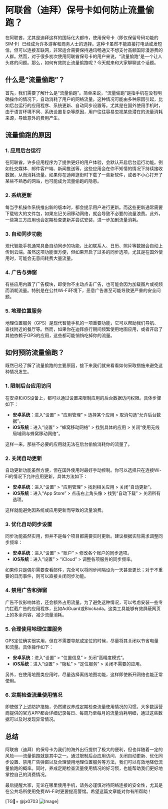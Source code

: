# 阿联酋（迪拜）保号卡如何防止流量偷跑？

在阿联酋，尤其是迪拜这样的国际化大都市，使用保号卡（即仅保留号码功能的SIM卡）已经成为许多游客和商务人士的选择。这种卡虽然不能直接打电话或发短信，但可以连接互联网，非常适合需要保持通讯畅通又不想支付高额国际漫游费的人群。然而，对于很多初次使用阿联酋保号卡的用户来说，“流量偷跑”是一个让人头疼的问题。那么，如何有效防止流量偷跑呢？今天就来和大家聊聊这个话题。

## 什么是“流量偷跑”？

首先，我们需要了解什么是“流量偷跑”。简单来说，“流量偷跑”是指手机在没有明确操作的情况下，自动消耗了用户的网络流量。这种情况可能由多种原因引起，比如后台运行的应用程序、系统更新、自动同步设置等。尤其是在国外使用手机时，由于语言环境不同、系统设置复杂等原因，用户往往容易忽视某些潜在的流量消耗来源，导致意外的费用产生。

## 流量偷跑的原因

### 1. **应用后台运行**
   在阿联酋，许多应用程序为了提供更好的用户体验，会默认开启后台运行功能。例如社交媒体、邮件客户端、新闻推送等，这些应用会在你不知情的情况下持续接收数据，从而消耗流量。如果你在迪拜逛街时下载了一些新软件，或者不小心打开了某些不熟悉的网站，也可能成为流量偷跑的隐患。

### 2. **系统更新**
   每当手机操作系统推出新的版本时，都会提示用户进行更新。而这些更新通常需要下载较大的文件包，如果忘记关闭移动网络，就会导致不必要的流量浪费。此外，一些第三方应用也会定期检查更新并尝试安装，进一步加剧流量消耗。

### 3. **自动同步功能**
   现代智能手机通常具备自动同步的功能，比如联系人、日历、照片等数据会自动上传到云端。虽然这项功能很方便，但如果开启了过多的同步选项，尤其是在国外使用时，可能会无意间耗费大量流量。

### 4. **广告与弹窗**
   有些应用内置了广告模块，即使你不主动点击广告，也可能会因为加载图片或视频而消耗流量。特别是在公共Wi-Fi环境下，恶意广告甚至可能导致更严重的安全问题。

### 5. **地理位置服务**
   地理位置服务（GPS）是现代智能手机的一项重要功能，它可以帮助我们导航、查找附近的餐厅等。然而，如果你在迪拜旅行期间频繁使用地图应用，或者开启了其他依赖于GPS的应用，这些都可能悄悄吃掉你的流量。

## 如何预防流量偷跑？

既然已经了解了流量偷跑的主要原因，接下来我们就来看看如何采取措施来避免这种情况发生。

### 1. **限制后台应用访问**
   在安卓和iOS设备上，都可以通过设置来限制应用的后台数据访问权限。具体步骤如下：

   - **安卓系统**：进入“设置” > “应用管理” > 选择某个应用 > 取消勾选“允许后台数据”。
   - **iOS系统**：进入“设置” > “蜂窝移动网络” > 找到具体的应用 > 关闭“使用无线局域网与蜂窝移动网络”。

   这样一来，那些不必要的应用就无法在后台偷偷消耗你的流量了。

### 2. **关闭自动更新**
   自动更新功能虽然方便，但在国外使用时最好手动控制。你可以选择只在连接Wi-Fi的情况下允许应用更新，具体方法如下：

   - **安卓系统**：进入“设置” > “应用管理” > 找到相关应用 > 关闭“自动更新”。
   - **iOS系统**：进入“App Store” > 点击右上角头像 > 找到“自动下载” > 关闭所有选项。

   这样就能避免因系统或应用更新而导致的流量浪费。

### 3. **优化自动同步设置**
   同步功能虽然实用，但并不是每个项目都需要实时更新。建议根据实际需求调整同步频率：

   - **安卓系统**：进入“设置” > “账户” > 修改各个账户的同步选项。
   - **iOS系统**：进入“设置” > “iCloud” > 调整各项服务的同步频率。

   如果你只是偶尔需要查看邮件，完全可以将同步间隔设为一天甚至更长；对于不重要的日历事件，则可以直接关闭同步功能。

### 4. **禁用广告和弹窗**
   广告不仅影响体验，还会额外占用流量。为了避免这种情况，可以考虑安装一些专门拦截广告的应用程序，比如AdGuard或Blockada。这类工具能够有效屏蔽网页上的多余内容，减少流量消耗。

### 5. **合理使用地理位置服务**
   GPS定位确实很实用，但在不需要导航或定位的时候，尽量将其关闭以节省电量和流量。具体操作如下：

   - **安卓系统**：进入“设置” > “位置信息” > 关闭“高精度模式”。
   - **iOS系统**：进入“设置” > “隐私” > “定位服务” > 关闭不需要的应用。

   另外，在使用地图类应用时，尽量选择离线地图功能，这样即使断开网络也能正常使用。

### 6. **定期检查流量使用情况**
   即使做了上述防护措施，仍然建议养成定期检查流量使用情况的习惯。大多数运营商提供的官方APP都会详细记录每日、每周乃至每月的流量消耗明细，通过这些数据可以及时发现异常情况。

## 总结

阿联酋（迪拜）的保号卡为我们的海外出行提供了极大的便利，但也伴随着一定的风险——流量偷跑就是其中之一。通过限制后台应用访问、关闭自动更新、优化同步设置、禁用广告弹窗以及合理使用地理位置服务等方法，我们可以有效地降低流量偷跑的概率。同时，养成定期检查流量使用情况的好习惯，也能帮助我们更好地掌控自己的消费情况。

最后提醒大家，无论在哪里使用手机，请务必谨慎对待网络连接的安全性，尤其是在公共场所使用免费Wi-Fi时更要提高警惕。希望这篇文章能对你有所帮助！

[TG💪+ @jx0703 ![Image](https://github.com/user-attachments/assets/dbca1d08-cadb-493c-b0ec-ad6f7a83f270)]